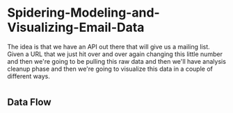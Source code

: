 # Spidering-Modeling-and-Visualizing-Email-Data
The idea is that we have an API out there that will give us a mailing list. Given a URL that we just hit over and over again changing this little number and then we're going to be pulling this raw data and then we'll have analysis cleanup phase and then we're going to visualize this data in a couple of different ways.
# <h2>Data Flow </h2>
